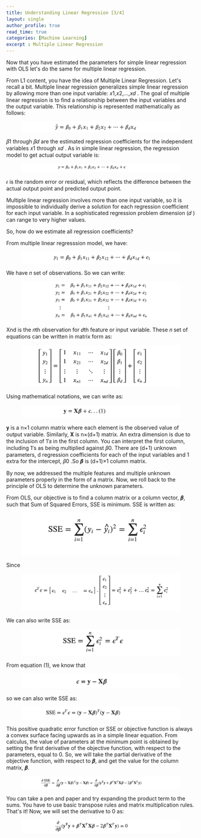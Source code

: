 ```yaml
---
title: Understanding Linear Regression [3/4]
layout: single
author_profile: true
read_time: true
categories: [Machine Learning]
excerpt : Multiple Linear Regression
---
```

 
Now that you have estimated the parameters for simple linear regression with OLS let's do the same for multiple linear regression.

From L1 content, you have the idea of Multiple Linear Regression. Let's recall a bit. Multiple linear regression generalizes simple linear regression by allowing more than one input variable: 𝑥1,𝑥2,…,𝑥𝑑 . The goal of multiple linear regression is to find a relationship between the input variables and the output variable. This relationship is represented mathematically as follows:

<figure>
	<img src="/images/8_1.png">
	<figcaption></figcaption>
</figure>

𝛽1 through 𝛽𝑑 are the estimated regression coefficients for the independent variables  𝑥1  through  𝑥𝑑 . As in simple linear regression, the regression model to get actual output variable is:

<figure>
	<img src="/images/8_2.png">
	<figcaption></figcaption>
</figure>

𝜖 is the random error or residual, which reflects the difference between the actual output point and predicted output point.

Multiple linear regression involves more than one input variable, so it is impossible to individually derive a solution for each regression coefficient for each input variable. In a sophisticated regression problem dimension (𝑑 ) can range to very higher values.

So, how do we estimate all regression coefficients?

From multiple linear regresssion model, we have:

<figure>
	<img src="/images/8_3.png">
	<figcaption></figcaption>
</figure>

We have 𝑛 set of observations. So we can write:

<figure>
	<img src="/images/8_4.png">
	<figcaption></figcaption>
</figure>

Xnd  is the 𝑛th observation for  𝑑th feature or input variable. These 𝑛 set of equations can be written in matrix form as:

<figure>
	<img src="/images/8_5.png">
	<figcaption></figcaption>
</figure>

Using mathematical notations, we can write as:

<figure>
	<img src="/images/8_6.png">
	<figcaption></figcaption>
</figure>

𝐲 is a n×1 column matrix where each element is the observed value of output variable. Similarly, 𝐗 is n×(d+1)  matrix. An extra dimension is due to the inclusion of 1′𝑠 in the first column. You can interpret the first column, including 1′s as being multiplied against 𝛽0. There are (d+1) unknown parameters, d regression coefficients for each of the input variables and 1 extra for the intercept, 𝛽0 .So 𝜷 is (d+1)×1 column matrix.

By now, we addressed the multiple features and multiple unknown parameters properly in the form of a matrix. Now, we roll back to the principle of OLS to determine the unknown parameters.

From OLS, our objective is to find a column matrix or a column vector, 𝜷, such that Sum of Squared Errors, SSE is minimum. SSE is written as:

<figure>
	<img src="/images/8_7.png">
	<figcaption></figcaption>
</figure>

Since

<figure>
	<img src="/images/8_8.png">
	<figcaption></figcaption>
</figure>

We can also write SSE as:

<figure>
	<img src="/images/8_9.png">
	<figcaption></figcaption>
</figure>

From equation (1), we know that

<figure>
	<img src="/images/8_10.png">
	<figcaption></figcaption>
</figure>

so we can also write  SSE  as:

<figure>
	<img src="/images/8_11.png">
	<figcaption></figcaption>
</figure>

This positive quadratic error function or SSE or objective function is always a convex surface facing upwards as in a simple linear equation. From calculus, the value of parameters at the minimum point is obtained by setting the first derivative of the objective function, with respect to the parameters, equal to 0. So, we will take the partial derivative of the objective function, with respect to 𝜷, and get the value for the column matrix, 𝜷.

<figure>
	<img src="/images/8_12.png">
	<figcaption></figcaption>
</figure>

You can take a pen and paper and try expanding the product term to the sums. You have to use basic transpose rules and matrix multiplication rules. That's it! Now, we will set the derivative to 0 as:

<figure>
	<img src="/images/8_13.png">
	<figcaption></figcaption>
</figure>

